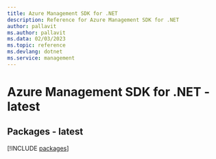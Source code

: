 ```yaml
---
title: Azure Management SDK for .NET
description: Reference for Azure Management SDK for .NET
author: pallavit
ms.author: pallavit
ms.data: 02/03/2023
ms.topic: reference
ms.devlang: dotnet
ms.service: management
---
```

# Azure Management SDK for .NET - latest
## Packages - latest
[!INCLUDE [packages](management-index.md)]